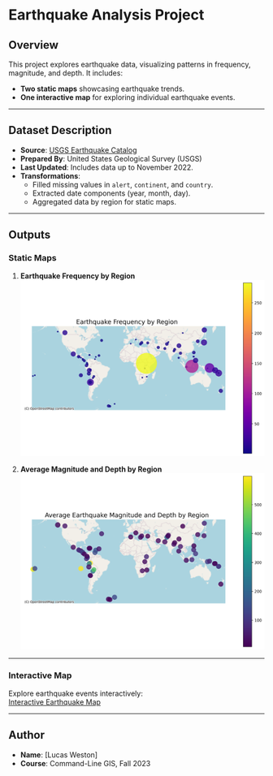 
# Earthquake Analysis Project

## Overview
This project explores earthquake data, visualizing patterns in frequency, magnitude, and depth. It includes:
- **Two static maps** showcasing earthquake trends.
- **One interactive map** for exploring individual earthquake events.

---

## Dataset Description
- **Source**: [USGS Earthquake Catalog](https://earthquake.usgs.gov/earthquakes/search/)
- **Prepared By**: United States Geological Survey (USGS)
- **Last Updated**: Includes data up to November 2022.
- **Transformations**:
  - Filled missing values in `alert`, `continent`, and `country`.
  - Extracted date components (year, month, day).
  - Aggregated data by region for static maps.

---

## Outputs

### Static Maps
1. **Earthquake Frequency by Region**  
![Earthquake Frequency by Region](earthquake_frequency_map_enhanced.png)

2. **Average Magnitude and Depth by Region**  
![Average Magnitude and Depth by Region](average_magnitude_depth_map.png)

---

### Interactive Map
Explore earthquake events interactively:  
[Interactive Earthquake Map](earthquake_interactive_map.html)

---

## Author
- **Name**: [Lucas Weston]
- **Course**: Command-Line GIS, Fall 2023
